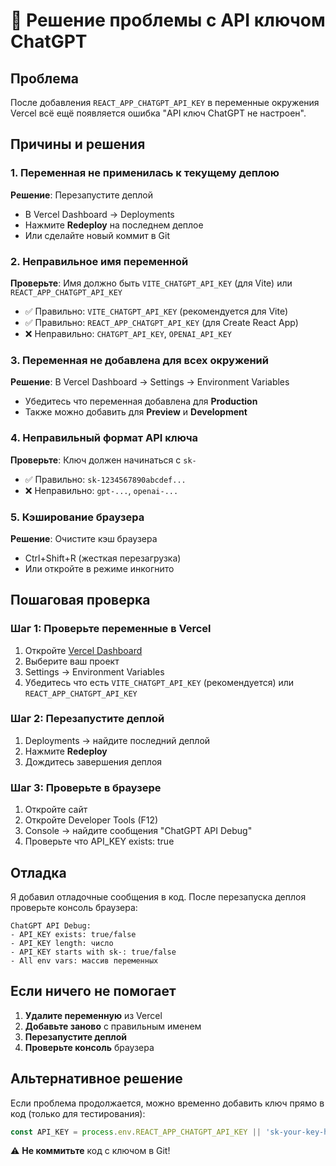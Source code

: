 # 🔧 Решение проблемы с API ключом ChatGPT

## Проблема
После добавления `REACT_APP_CHATGPT_API_KEY` в переменные окружения Vercel всё ещё появляется ошибка "API ключ ChatGPT не настроен".

## Причины и решения

### 1. Переменная не применилась к текущему деплою
**Решение**: Перезапустите деплой
- В Vercel Dashboard → Deployments
- Нажмите **Redeploy** на последнем деплое
- Или сделайте новый коммит в Git

### 2. Неправильное имя переменной
**Проверьте**: Имя должно быть `VITE_CHATGPT_API_KEY` (для Vite) или `REACT_APP_CHATGPT_API_KEY`
- ✅ Правильно: `VITE_CHATGPT_API_KEY` (рекомендуется для Vite)
- ✅ Правильно: `REACT_APP_CHATGPT_API_KEY` (для Create React App)
- ❌ Неправильно: `CHATGPT_API_KEY`, `OPENAI_API_KEY`

### 3. Переменная не добавлена для всех окружений
**Решение**: В Vercel Dashboard → Settings → Environment Variables
- Убедитесь что переменная добавлена для **Production**
- Также можно добавить для **Preview** и **Development**

### 4. Неправильный формат API ключа
**Проверьте**: Ключ должен начинаться с `sk-`
- ✅ Правильно: `sk-1234567890abcdef...`
- ❌ Неправильно: `gpt-...`, `openai-...`

### 5. Кэширование браузера
**Решение**: Очистите кэш браузера
- Ctrl+Shift+R (жесткая перезагрузка)
- Или откройте в режиме инкогнито

## Пошаговая проверка

### Шаг 1: Проверьте переменные в Vercel
1. Откройте [Vercel Dashboard](https://vercel.com/dashboard)
2. Выберите ваш проект
3. Settings → Environment Variables
4. Убедитесь что есть `VITE_CHATGPT_API_KEY` (рекомендуется) или `REACT_APP_CHATGPT_API_KEY`

### Шаг 2: Перезапустите деплой
1. Deployments → найдите последний деплой
2. Нажмите **Redeploy**
3. Дождитесь завершения деплоя

### Шаг 3: Проверьте в браузере
1. Откройте сайт
2. Откройте Developer Tools (F12)
3. Console → найдите сообщения "ChatGPT API Debug"
4. Проверьте что API_KEY exists: true

## Отладка

Я добавил отладочные сообщения в код. После перезапуска деплоя проверьте консоль браузера:

```
ChatGPT API Debug:
- API_KEY exists: true/false
- API_KEY length: число
- API_KEY starts with sk-: true/false
- All env vars: массив переменных
```

## Если ничего не помогает

1. **Удалите переменную** из Vercel
2. **Добавьте заново** с правильным именем
3. **Перезапустите деплой**
4. **Проверьте консоль** браузера

## Альтернативное решение

Если проблема продолжается, можно временно добавить ключ прямо в код (только для тестирования):

```typescript
const API_KEY = process.env.REACT_APP_CHATGPT_API_KEY || 'sk-your-key-here'
```

⚠️ **Не коммитьте** код с ключом в Git!
